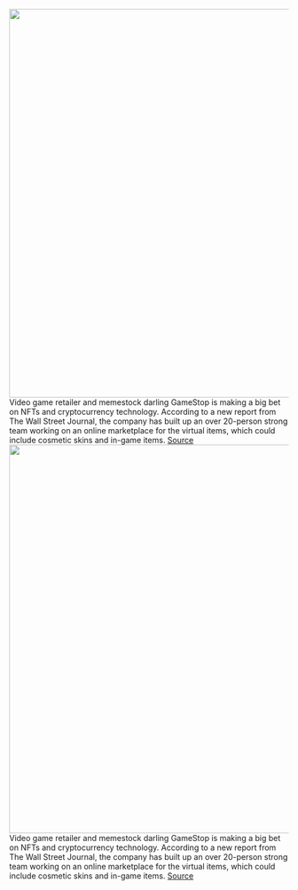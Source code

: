 <img src='https://cdn.vox-cdn.com/thumbor/BhAV2b5iK1hWFTTLlzeVEDuc1oA=/0x0:4015x2677/1200x800/filters:focal(1687x1018:2329x1660)/cdn.vox-cdn.com/uploads/chorus_image/image/70358281/gamestop_stock_sean_hollister.0.jpg' width='700px' /><br/>
Video game retailer and memestock darling GameStop is making a big bet on NFTs and cryptocurrency technology. According to a new report from The Wall Street Journal, the company has built up an over 20-person strong team working on an online marketplace for the virtual items, which could include cosmetic skins and in-game items.
<a href='https://www.theverge.com/2022/1/7/22871714/gamestop-nfts-cryptocurrency-blockchain-marketplace-hub'> Source <a/><img src='https://cdn.vox-cdn.com/thumbor/BhAV2b5iK1hWFTTLlzeVEDuc1oA=/0x0:4015x2677/1200x800/filters:focal(1687x1018:2329x1660)/cdn.vox-cdn.com/uploads/chorus_image/image/70358281/gamestop_stock_sean_hollister.0.jpg' width='700px' /><br/>
Video game retailer and memestock darling GameStop is making a big bet on NFTs and cryptocurrency technology. According to a new report from The Wall Street Journal, the company has built up an over 20-person strong team working on an online marketplace for the virtual items, which could include cosmetic skins and in-game items.
<a href='https://www.theverge.com/2022/1/7/22871714/gamestop-nfts-cryptocurrency-blockchain-marketplace-hub'> Source <a/>